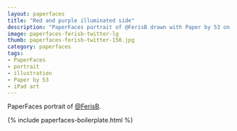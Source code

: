 ```yaml
---
layout: paperfaces
title: "Red and purple illuminated side"
description: "PaperFaces portrait of @FerisB drawn with Paper by 53 on an iPad."
image: paperfaces-ferisb-twitter-lg
thumb: paperfaces-ferisb-twitter-150.jpg
category: paperfaces
tags: 
- PaperFaces
- portrait
- illustration
- Paper by 53
- iPad art
---
```


PaperFaces portrait of [@FerisB](http://twitter.com/FerisB).

{% include paperfaces-boilerplate.html %}